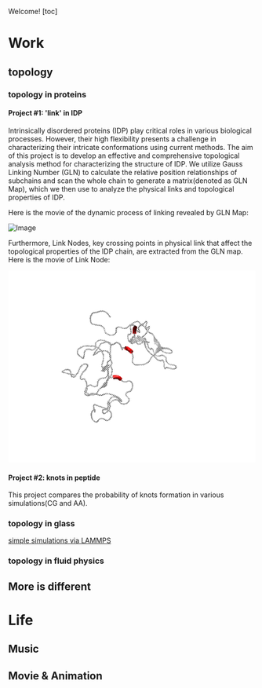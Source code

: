 Welcome!
[toc]

# Work

## topology

### topology in proteins

#### Project #1: 'link' in IDP

Intrinsically disordered proteins (IDP) play critical roles in various biological processes. However, their high flexibility presents a challenge in characterizing their intricate conformations using current methods. The aim of this project is to develop an effective and comprehensive topological analysis method for characterizing the structure of IDP. We utilize Gauss Linking Number (GLN) to calculate the relative position relationships of subchains and scan the whole chain to generate a matrix(denoted as GLN Map), which we then use to analyze the physical links and topological properties of IDP. 

Here is the movie of the dynamic process of linking revealed by GLN Map:

![Image](./topology_in_IDP/dynamic_process.gif)

Furthermore, Link Nodes, key crossing points in physical link that affect the topological properties of the IDP chain, are extracted from the GLN map. Here is the movie of Link Node:

![Image](./topology_in_IDP/linknode.gif)

#### Project #2: knots in peptide

This project compares the probability of knots formation in various simulations(CG and AA).

### topology in glass

[simple simulations via LAMMPS](./topology_in_glass/MD_in_LAMMPS.md)

### topology in fluid physics

## More is different

# Life

## Music

## Movie & Animation

